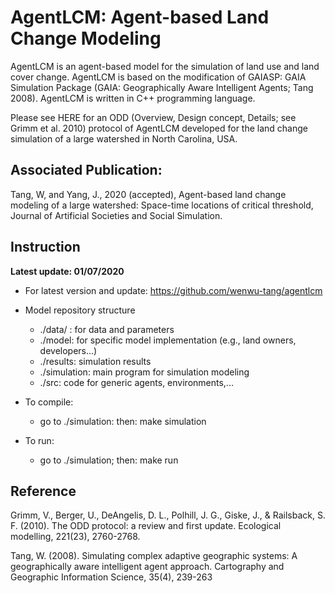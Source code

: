 # AgentLCM: Agent-based Land Change Modeling
AgentLCM is an agent-based model for the simulation of land use and land cover change. AgentLCM is based on the modification of GAIASP: GAIA Simulation Package (GAIA: Geographically Aware Intelligent Agents; Tang 2008). AgentLCM is written in C++ programming language. 

Please see HERE for an ODD (Overview, Design concept, Details; see Grimm et al. 2010) protocol of AgentLCM developed for the land change simulation of a large watershed in North Carolina, USA. 

## Associated Publication: 

Tang, W, and Yang, J., 2020 (accepted), Agent-based land change modeling of a large watershed: Space-time locations of critical threshold, Journal of Artificial Societies and Social Simulation.

## Instruction
**Latest update: 01/07/2020**

* For latest version and update: https://github.com/wenwu-tang/agentlcm

* Model repository structure
	* ./data/ : for data and parameters
	* ./model: for specific model implementation (e.g., land owners, developers...)
	* ./results: simulation results
	* ./simulation: main program for simulation modeling
	* ./src: code for generic agents, environments,...

* To compile: 
	* go to ./simulation: then: make simulation

* To run:
	* go to ./simulation; then: make run

## Reference

Grimm, V., Berger, U., DeAngelis, D. L., Polhill, J. G., Giske, J., & Railsback, S. F. (2010). The ODD protocol: a review and first update. Ecological modelling, 221(23), 2760-2768.

Tang, W. (2008). Simulating complex adaptive geographic systems: A geographically aware intelligent agent approach. Cartography and Geographic Information Science, 35(4), 239-263
